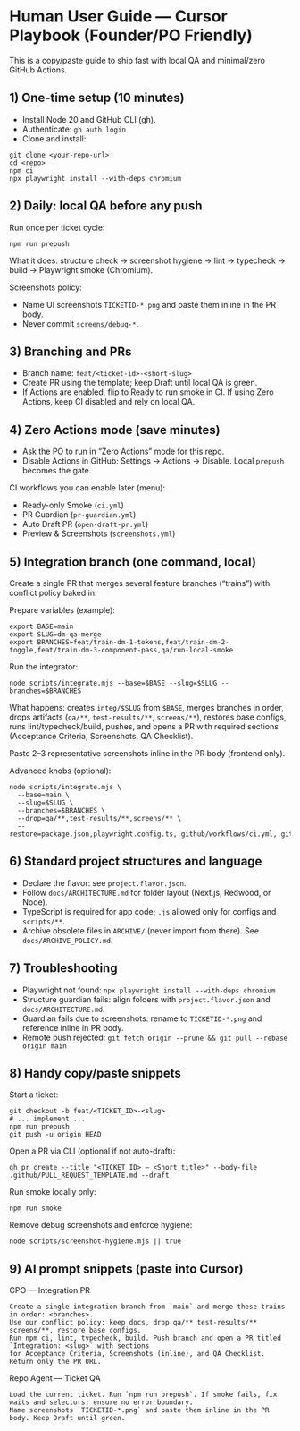 # Human User Guide — Cursor Playbook (Founder/PO Friendly)

This is a copy/paste guide to ship fast with local QA and minimal/zero GitHub Actions.

## 1) One-time setup (10 minutes)

- Install Node 20 and GitHub CLI (gh).
- Authenticate: `gh auth login`
- Clone and install:

```
git clone <your-repo-url>
cd <repo>
npm ci
npx playwright install --with-deps chromium
```

## 2) Daily: local QA before any push

Run once per ticket cycle:

```
npm run prepush
```

What it does: structure check → screenshot hygiene → lint → typecheck → build → Playwright smoke (Chromium).

Screenshots policy:
- Name UI screenshots `TICKETID-*.png` and paste them inline in the PR body.
- Never commit `screens/debug-*`.

## 3) Branching and PRs

- Branch name: `feat/<ticket-id>-<short-slug>`
- Create PR using the template; keep Draft until local QA is green.
- If Actions are enabled, flip to Ready to run smoke in CI. If using Zero Actions, keep CI disabled and rely on local QA.

## 4) Zero Actions mode (save minutes)

- Ask the PO to run in “Zero Actions” mode for this repo.
- Disable Actions in GitHub: Settings → Actions → Disable. Local `prepush` becomes the gate.

CI workflows you can enable later (menu):
- Ready-only Smoke (`ci.yml`)
- PR Guardian (`pr-guardian.yml`)
- Auto Draft PR (`open-draft-pr.yml`)
- Preview & Screenshots (`screenshots.yml`)

## 5) Integration branch (one command, local)

Create a single PR that merges several feature branches (“trains”) with conflict policy baked in.

Prepare variables (example):

```
export BASE=main
export SLUG=dm-qa-merge
export BRANCHES=feat/train-dm-1-tokens,feat/train-dm-2-toggle,feat/train-dm-3-component-pass,qa/run-local-smoke
```

Run the integrator:

```
node scripts/integrate.mjs --base=$BASE --slug=$SLUG --branches=$BRANCHES
```

What happens: creates `integ/$SLUG` from `$BASE`, merges branches in order, drops artifacts (`qa/**`, `test-results/**`, `screens/**`), restores base configs, runs lint/typecheck/build, pushes, and opens a PR with required sections (Acceptance Criteria, Screenshots, QA Checklist).

Paste 2–3 representative screenshots inline in the PR body (frontend only).

Advanced knobs (optional):

```
node scripts/integrate.mjs \
  --base=main \
  --slug=$SLUG \
  --branches=$BRANCHES \
  --drop=qa/**,test-results/**,screens/** \
  --restore=package.json,playwright.config.ts,.github/workflows/ci.yml,.gitignore
```

## 6) Standard project structures and language

- Declare the flavor: see `project.flavor.json`.
- Follow `docs/ARCHITECTURE.md` for folder layout (Next.js, Redwood, or Node).
- TypeScript is required for app code; `.js` allowed only for configs and `scripts/**`.
- Archive obsolete files in `ARCHIVE/` (never import from there). See `docs/ARCHIVE_POLICY.md`.

## 7) Troubleshooting

- Playwright not found: `npx playwright install --with-deps chromium`
- Structure guardian fails: align folders with `project.flavor.json` and `docs/ARCHITECTURE.md`.
- Guardian fails due to screenshots: rename to `TICKETID-*.png` and reference inline in PR body.
- Remote push rejected: `git fetch origin --prune && git pull --rebase origin main`

## 8) Handy copy/paste snippets

Start a ticket:
```
git checkout -b feat/<TICKET_ID>-<slug>
# ... implement ...
npm run prepush
git push -u origin HEAD
```

Open a PR via CLI (optional if not auto-draft):
```
gh pr create --title "<TICKET_ID> — <Short title>" --body-file .github/PULL_REQUEST_TEMPLATE.md --draft
```

Run smoke locally only:
```
npm run smoke
```

Remove debug screenshots and enforce hygiene:
```
node scripts/screenshot-hygiene.mjs || true
```

## 9) AI prompt snippets (paste into Cursor)

CPO — Integration PR
```
Create a single integration branch from `main` and merge these trains in order: <branches>.
Use our conflict policy: keep docs, drop qa/** test-results/** screens/**, restore base configs.
Run npm ci, lint, typecheck, build. Push branch and open a PR titled `Integration: <slug>` with sections
for Acceptance Criteria, Screenshots (inline), and QA Checklist. Return only the PR URL.
```

Repo Agent — Ticket QA
```
Load the current ticket. Run `npm run prepush`. If smoke fails, fix waits and selectors; ensure no error boundary.
Name screenshots `TICKETID-*.png` and paste them inline in the PR body. Keep Draft until green.
```
